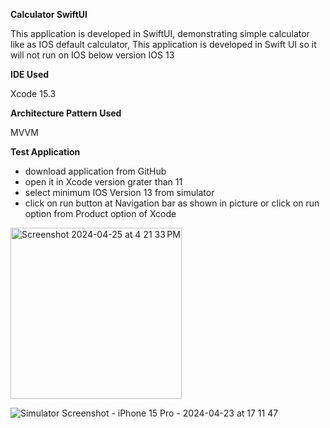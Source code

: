 **Calculator SwiftUI**

This application is developed in SwiftUI, demonstrating simple calculator like as IOS default calculator,
This application is developed in Swift UI so it will not run on IOS below version IOS 13 

**IDE Used** 

Xcode 15.3

**Architecture Pattern Used** 

MVVM

**Test Application**

- download application from GitHub
- open it in Xcode version grater than 11
- select minimum IOS Version 13 from simulator
- click on run button at Navigation bar as shown in picture  or click on run option from Product option of Xcode 

<img width="274" alt="Screenshot 2024-04-25 at 4 21 33 PM" src="https://github.com/hetal421985/CalculatorSwiftUI/assets/61933594/1fc0ce5f-61e3-4ada-8424-5f923c0d1406">



![Simulator Screenshot - iPhone 15 Pro - 2024-04-23 at 17 11 47](https://github.com/hetal421985/CalculatorSwiftUI/assets/61933594/bbd5f0ed-9ccd-4979-9cee-a55abc6621c5)
